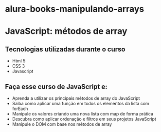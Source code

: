 # alura-books-manipulando-arrays

# JavaScript: métodos de array

## Tecnologias utilizadas durante o curso

* Html 5
* CSS 3
* Javascript

## Faça esse curso de JavaScript e:
* Aprenda a utilizar os principais métodos de array do JavaScript
* Saiba como aplicar uma função em todos os elementos da lista com forEach
* Manipule os valores criando uma nova lista com map de forma prática
* Descubra como aplicar ordenação e filtros em seus projetos JavaScript
* Manipule o DOM com base nos métodos de array
